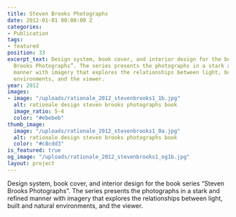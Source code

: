 ```yaml
---
title: Steven Brooks Photographs
date: 2012-01-01 00:00:00 Z
categories:
- Publication
tags:
- featured
position: 33
excerpt_text: Design system, book cover, and interior design for the book series “Steven
  Brooks Photographs”. The series presents the photographs in a stark and refined
  manner with imagery that explores the relationships between light, built and natural
  environments, and the viewer.
year: 2012
images:
- image: "/uploads/rationale_2012_stevenbrooks1_1b.jpg"
  alt: rationale design steven brooks photographs book
  image_ratio: 5-4
  color: "#ebebeb"
thumb_image:
  image: "/uploads/rationale_2012_stevenbrooks1_0a.jpg"
  alt: rationale design steven brooks photographs book
  color: "#c8cdd3"
is_featured: true
og_image: "/uploads/rationale_2012_stevenbrooks1_og1b.jpg"
layout: project
---
```


Design system, book cover, and interior design for the book series “Steven Brooks Photographs”. The series presents the photographs in a stark and refined manner with imagery that explores the relationships between light, built and natural environments, and the viewer.